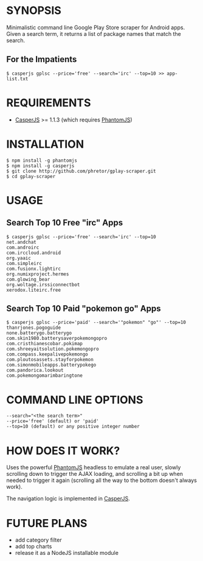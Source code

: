 # SYNOPSIS
Minimalistic command line Google Play Store scraper for Android apps. Given a
search term, it returns a list of package names that match the search.

## For the Impatients

```
$ casperjs gplsc --price='free' --search='irc' --top=10 >> app-list.txt
```

# REQUIREMENTS
* [CasperJS](http://casperjs.org/) >= 1.1.3 (which requires [PhantomJS](http://phantomjs.org))

# INSTALLATION
```
$ npm install -g phantomjs
$ npm install -g casperjs
$ git clone http://github.com/phretor/gplay-scraper.git
$ cd gplay-scraper
```

# USAGE

## Search Top 10 Free "irc" Apps
```
$ casperjs gplsc --price='free' --search='irc' --top=10
net.andchat
com.androirc
com.irccloud.android
org.yaaic
com.simpleirc
com.fusionx.lightirc
org.numixproject.hermes
com.glowing_bear
org.woltage.irssiconnectbot
xerodox.liteirc.free
```

## Search Top 10 Paid "pokemon go" Apps
```
$ casperjs gplsc --price='paid' --search='"pokemon" "go"' --top=10
thanrjones.pogoguide
none.batterygo.batterygo
com.skin1980.batterysaverpokemongopro
com.cristhianescobar.pokimap
com.shreeyaitsolution.pokemongopro
com.compass.keepalivepokemongo
com.ploutosassets.stayforpokemon
com.simonmobileapps.batterypokego
com.pandorica.lookout
com.pokemongomarimbaringtone
```

# COMMAND LINE OPTIONS
```
--search="<the search term>"
--price='free' (default) or 'paid'
--top=10 (default) or any positive integer number
```

# HOW DOES IT WORK?
Uses the powerful [PhantomJS](http://phantomjs.org/) headless to emulate a real
user, slowly scrolling down to trigger the AJAX loading, and scrolling a bit up
when needed to trigger it again (scrolling all the way to the bottom doesn't
always work).

The navigation logic is implemented in [CasperJS](http://casperjs.org).

# FUTURE PLANS
* add category filter
* add top charts
* release it as a NodeJS installable module

